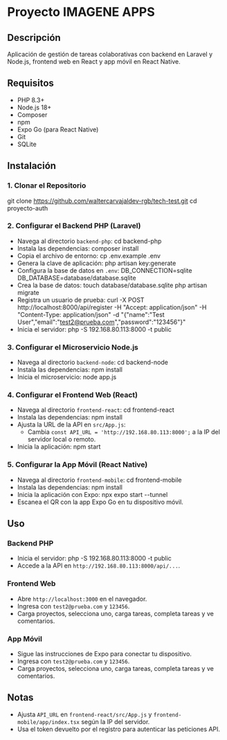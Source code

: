# Proyecto IMAGENE APPS

## Descripción
Aplicación de gestión de tareas colaborativas con backend en Laravel y Node.js, frontend web en React y app móvil en React Native.

## Requisitos
- PHP 8.3+
- Node.js 18+
- Composer
- npm
- Expo Go (para React Native)
- Git
- SQLite

## Instalación

### 1. Clonar el Repositorio
git clone https://github.com/waltercarvajaldev-rgb/tech-test.git
cd proyecto-auth

### 2. Configurar el Backend PHP (Laravel)
- Navega al directorio `backend-php`:
  cd backend-php
- Instala las dependencias:
  composer install
- Copia el archivo de entorno:
  cp .env.example .env
- Genera la clave de aplicación:
  php artisan key:generate
- Configura la base de datos en `.env`:
  DB_CONNECTION=sqlite
  DB_DATABASE=database/database.sqlite
- Crea la base de datos:
  touch database/database.sqlite
  php artisan migrate
- Registra un usuario de prueba:
  curl -X POST http://localhost:8000/api/register -H "Accept: application/json" -H "Content-Type: application/json" -d "{\"name\":\"Test User\",\"email\":\"test2@prueba.com\",\"password\":\"123456\"}"
- Inicia el servidor:
  php -S 192.168.80.113:8000 -t public

### 3. Configurar el Microservicio Node.js
- Navega al directorio `backend-node`:
  cd backend-node
- Instala las dependencias:
  npm install
- Inicia el microservicio:
  node app.js

### 4. Configurar el Frontend Web (React)
- Navega al directorio `frontend-react`:
  cd frontend-react
- Instala las dependencias:
  npm install
- Ajusta la URL de la API en `src/App.js`:
  - Cambia `const API_URL = 'http://192.168.80.113:8000';` a la IP del servidor local o remoto.
- Inicia la aplicación:
  npm start

### 5. Configurar la App Móvil (React Native)
- Navega al directorio `frontend-mobile`:
  cd frontend-mobile
- Instala las dependencias:
  npm install
- Inicia la aplicación con Expo:
  npx expo start --tunnel
- Escanea el QR con la app Expo Go en tu dispositivo móvil.

## Uso

### Backend PHP
- Inicia el servidor:
  php -S 192.168.80.113:8000 -t public
- Accede a la API en `http://192.168.80.113:8000/api/...`.

### Frontend Web
- Abre `http://localhost:3000` en el navegador.
- Ingresa con `test2@prueba.com` y `123456`.
- Carga proyectos, selecciona uno, carga tareas, completa tareas y ve comentarios.

### App Móvil
- Sigue las instrucciones de Expo para conectar tu dispositivo.
- Ingresa con `test2@prueba.com` y `123456`.
- Carga proyectos, selecciona uno, carga tareas, completa tareas y ve comentarios.

## Notas
- Ajusta `API_URL` en `frontend-react/src/App.js` y `frontend-mobile/app/index.tsx` según la IP del servidor.
- Usa el token devuelto por el registro para autenticar las peticiones API.
